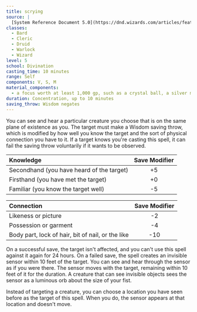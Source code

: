 ```yaml
---
title: scrying
source: |
  [System Reference Document 5.0](https://dnd.wizards.com/articles/features/systems-reference-document-srd)
classes:
  - Bard
  - Cleric
  - Druid
  - Warlock
  - Wizard
level: 5
school: Divination
casting_time: 10 minutes
range: Self
components: V, S, M
material_components:
  - a focus worth at least 1,000 gp, such as a crystal ball, a silver mirror, or a font filled with holy water
duration: Concentration, up to 10 minutes
saving_throw: Wisdom negates
---
```


You can see and hear a particular creature you choose that is on the same plane of existence as you. The target must make a Wisdom saving throw, which is modified by how well you know the target and the sort of physical connection you have to it. If a target knows you're casting this spell, it can fail the saving throw voluntarily if it wants to be observed.

| Knowledge                                 | Save Modifier |
|:------------------------------------------|:-------------:|
| Secondhand (you have heard of the target) |      +5       |
| Firsthand (you have met the target)       |      +0       |
| Familiar (you know the target well)       |      -5       |

| Connection                                        | Save Modifier |
|:--------------------------------------------------|:-------------:|
| Likeness or picture                               |      -2       |
| Possession or garment                             |      -4       |
| Body part, lock of hair, bit of nail, or the like |      -10      |

On a successful save, the target isn't affected, and you can't use this spell against it again for 24 hours.  On a failed save, the spell creates an invisible sensor within 10 feet of the target. You can see and hear through the sensor as if you were there. The sensor moves with the target, remaining within 10 feet of it for the duration. A creature that can see invisible objects sees the sensor as a luminous orb about the size of your fist.

Instead of targeting a creature, you can choose a location you have seen before as the target of this spell. When you do, the sensor appears at that location and doesn't move.
